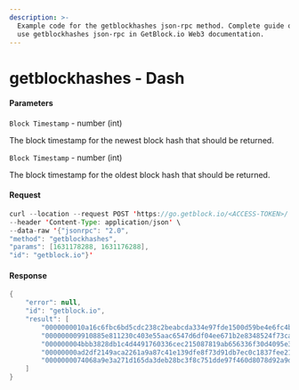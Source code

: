 ```yaml
---
description: >-
  Example code for the getblockhashes json-rpc method. Сomplete guide on how to
  use getblockhashes json-rpc in GetBlock.io Web3 documentation.
---
```


# getblockhashes - Dash

#### Parameters

`Block Timestamp` - number (int)

The block timestamp for the newest block hash that should be returned.

`Block Timestamp` - number (int)

The block timestamp for the oldest block hash that should be returned.

#### Request

```java
curl --location --request POST 'https://go.getblock.io/<ACCESS-TOKEN>/' \
--header 'Content-Type: application/json' \
--data-raw '{"jsonrpc": "2.0",
"method": "getblockhashes",
"params": [1631178288, 1631176288],
"id": "getblock.io"}'
```

#### Response

```java
{
    "error": null,
    "id": "getblock.io",
    "result": [
        "0000000010a16c6fbc6bd5cdc238c2beabcda334e97fde1500d59be4e6fc4b89",
        "000000009910885e811230c403e55aac6547d6df04ee671b2e8348524f73cab8",
        "000000004bbb3828db1c4d4491760336cec215087819ab656336f30d4095e3d2",
        "00000000ad2df2149aca2261a9a87c41e139dfe8f73d91db7ec0c1837fee21a0",
        "0000000074068a9e3a271d165da3deb28bc3f8c751dde97f460d8078d92a9d06"
    ]
}
```
